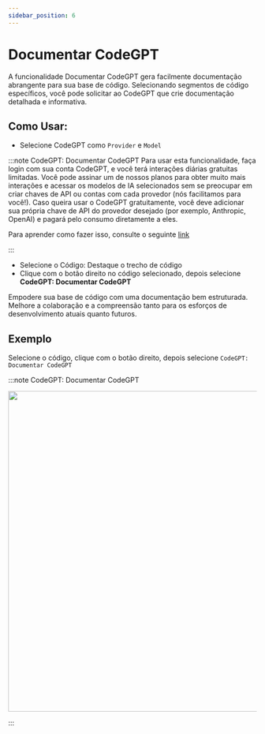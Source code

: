 ```yaml
---
sidebar_position: 6
---
```


# Documentar CodeGPT

A funcionalidade Documentar CodeGPT gera facilmente documentação abrangente para sua base de código. Selecionando segmentos de código específicos, você pode solicitar ao CodeGPT que crie documentação detalhada e informativa.

## Como Usar:

- Selecione CodeGPT como `Provider` e `Model`

:::note CodeGPT: Documentar CodeGPT
Para usar esta funcionalidade, faça login com sua conta CodeGPT, e você terá interações diárias gratuitas limitadas. Você pode assinar um de nossos planos para obter muito mais interações e acessar os modelos de IA selecionados sem se preocupar em criar chaves de API ou contas com cada provedor (nós facilitamos para você!). Caso queira usar o CodeGPT gratuitamente, você deve adicionar sua própria chave de API do provedor desejado (por exemplo, Anthropic, OpenAI) e pagará pelo consumo diretamente a eles.

Para aprender como fazer isso, consulte o seguinte [link](https://help.codegpt.co/en/articles/9939744-connect-codegpt-to-vscode)

:::

- Selecione o Código: Destaque o trecho de código
- Clique com o botão direito no código selecionado, depois selecione **CodeGPT: Documentar CodeGPT**

Empodere sua base de código com uma documentação bem estruturada. Melhore a colaboração e a compreensão tanto para os esforços de desenvolvimento atuais quanto futuros.

## Exemplo

Selecione o código, clique com o botão direito, depois selecione `CodeGPT: Documentar CodeGPT`

:::note CodeGPT: Documentar CodeGPT

<p align="center">
  <img width="900" height="650" src="https://github.com/davila7/code-gpt-docs/assets/37567214/e057afd8-1d52-45e6-8224-1c4adba6d359" />
</p>
:::
